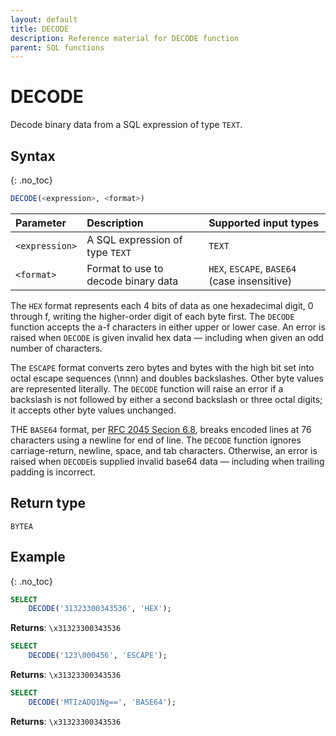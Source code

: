 ```yaml
---
layout: default
title: DECODE
description: Reference material for DECODE function
parent: SQL functions
---
```


# DECODE

Decode binary data from a SQL expression of type `TEXT`.

## Syntax
{: .no_toc}

```sql
DECODE(<expression>, <format>)
```

| Parameter | Description                         |Supported input types |
| :--------- | :----------------------------------- | :-------------------- |
| `<expression>`  | A SQL expression of type `TEXT` | `TEXT` |
| `<format>` | Format to use to decode binary data | `HEX`, `ESCAPE`, `BASE64` (case insensitive) |   

The `HEX` format represents each 4 bits of data as one hexadecimal digit, 0 through f, writing the higher-order digit of each byte first. The `DECODE` function accepts the a-f characters in either upper or lower case. An error is raised when `DECODE` is given invalid hex data — including when given an odd number of characters.

The `ESCAPE` format converts zero bytes and bytes with the high bit set into octal escape sequences (\nnn) and doubles backslashes. Other byte values are represented literally. The `DECODE` function will raise an error if a backslash is not followed by either a second backslash or three octal digits; it accepts other byte values unchanged.

THE `BASE64` format, per [RFC 2045 Secion 6.8](https://www.rfc-editor.org/rfc/rfc2045#section-6.8), breaks encoded lines at 76 characters using a newline for end of line. The `DECODE` function ignores carriage-return, newline, space, and tab characters. Otherwise, an error is raised when `DECODE`is supplied invalid base64 data — including when trailing padding is incorrect.

## Return type
`BYTEA`

## Example
{: .no_toc}

```sql
SELECT
	DECODE('31323300343536', 'HEX');
```

**Returns**: `\x31323300343536`

```sql
SELECT
	DECODE('123\000456', 'ESCAPE');
```

**Returns**: `\x31323300343536`

```sql
SELECT
	DECODE('MTIzADQ1Ng==', 'BASE64');
```

**Returns**: `\x31323300343536`
